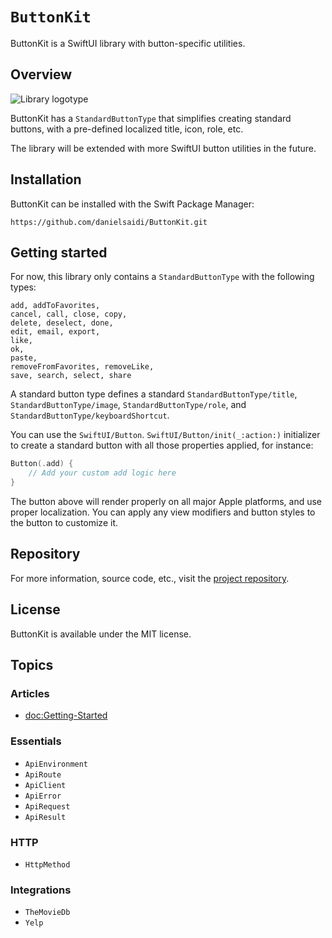 # ``ButtonKit``

ButtonKit is a SwiftUI library with button-specific utilities.


## Overview

![Library logotype](Logo.png)

ButtonKit has a ``StandardButtonType`` that simplifies creating standard buttons, with a pre-defined localized title, icon, role, etc. 

The library will be extended with more SwiftUI button utilities in the future.  



## Installation

ButtonKit can be installed with the Swift Package Manager:

```
https://github.com/danielsaidi/ButtonKit.git
```



## Getting started

For now, this library only contains a ``StandardButtonType`` with the following types:

```
add, addToFavorites,
cancel, call, close, copy,
delete, deselect, done,
edit, email, export,
like,
ok,
paste,
removeFromFavorites, removeLike,
save, search, select, share
```

A standard button type defines a standard ``StandardButtonType/title``,  ``StandardButtonType/image``,  ``StandardButtonType/role``, and ``StandardButtonType/keyboardShortcut``.

You can use the ``SwiftUI/Button``. ``SwiftUI/Button/init(_:action:)``  initializer to create a standard button with all those properties applied, for instance:

```swift
Button(.add) { 
    // Add your custom add logic here
}
```

The button above will render properly on all major Apple platforms, and use proper localization. You can apply any view modifiers and button styles to the button to customize it.



## Repository

For more information, source code, etc., visit the [project repository][Repository].



## License

ButtonKit is available under the MIT license.



## Topics

### Articles

- <doc:Getting-Started>

### Essentials

- ``ApiEnvironment``
- ``ApiRoute``
- ``ApiClient``
- ``ApiError``
- ``ApiRequest``
- ``ApiResult``

### HTTP

- ``HttpMethod``

### Integrations

- ``TheMovieDb``
- ``Yelp``

[Repository]: https://github.com/danielsaidi/ButtonKit
